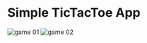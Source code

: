 # Simple TicTacToe App

![game 01](https://user-images.githubusercontent.com/39946504/101975588-896b4380-3c5f-11eb-8ffd-e4452c58008c.PNG)
![game 02](https://user-images.githubusercontent.com/39946504/101975590-8bcd9d80-3c5f-11eb-9909-edad52ba9fc8.PNG)
